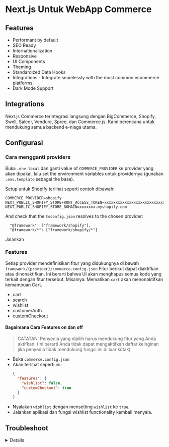 
# Next.js Untuk WebApp Commerce

## Features

- Performant by default
- SEO Ready
- Internationalization
- Responsive
- UI Components
- Theming
- Standardized Data Hooks
- Integrations - Integrate seamlessly with the most common ecommerce platforms.
- Dark Mode Support

## Integrations

Next.js Commerce terintegrasi langsung dengan BigCommerce, Shopify, Swell, Saleor, Vendure, Spree, dan Commerce.js. Kami berencana untuk mendukung semua backend e-niaga utama.

## Configurasi

### Cara mengganti providers

Buka `.env.local` dan ganti value of `COMMERCE_PROVIDER` ke provider yang akan dipakai, lalu set the environment variables untuk providernya (gunakan `.env.template` sebagai the base).

Setup untuk Shopify terlihat seperti contoh dibawah:

```
COMMERCE_PROVIDER=shopify
NEXT_PUBLIC_SHOPIFY_STOREFRONT_ACCESS_TOKEN=xxxxxxxxxxxxxxxxxxxxxxxxxxxx
NEXT_PUBLIC_SHOPIFY_STORE_DOMAIN=xxxxxxx.myshopify.com
```

And check that the `tsconfig.json` resolves to the chosen provider:

```
  "@framework": ["framework/shopify"],
  "@framework/*": ["framework/shopify/*"]
```

Jalankan

### Features

Setiap provider mendefinisikan fitur yang didukungnya di bawah `framework/{provider}/commerce.config.json`
Fitur berikut dapat diaktifkan atau dinonaktifkan. Ini berarti bahwa UI akan menghapus semua kode yang terkait dengan fitur tersebut.
Misalnya: Mematikan `cart` akan menonaktifkan kemampuan Cart.

- cart
- search
- wishlist
- customerAuth
- customCheckout

#### Bagaimana Cara Features on dan off

> CATATAN: Penyedia yang dipilih harus mendukung fitur yang Anda aktifkan. (Ini berarti Anda tidak dapat mengaktifkan daftar keinginan jika penyedia tidak mendukung fungsi ini di luar kotak)

- Buka `commerce.config.json`
- Akan terlihat seperti ini:
  ```json
  {
    "features": {
      "wishlist": false,
      "customCheckout": true
    }
  }
  ```
- Nyalakan `wishlist` dengan mensetting `wishlist` ke `true`.
- Jalankan aplikasi dan fungsi wishlist functionality kembali menyala.

## Troubleshoot

<details>
<br>
.env.local

```sh
BIGCOMMERCE_STOREFRONT_API_URL=<>
BIGCOMMERCE_STOREFRONT_API_TOKEN=<>
BIGCOMMERCE_STORE_API_URL=<>
BIGCOMMERCE_STORE_API_TOKEN=<>
BIGCOMMERCE_STORE_API_CLIENT_ID=<>
BIGCOMMERCE_CHANNEL_ID=<>
```

</details>

